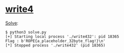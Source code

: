 # [write4](https://ropemporium.com/challenge/write4.html)

[Solve](./solve.py):

```console
$ python3 solve.py 
[+] Starting local process './write432': pid 18365
Flag : b'ROPE{a_placeholder_32byte_flag!}\n'
[*] Stopped process './write432' (pid 18365)
```
